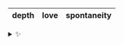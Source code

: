 | depth | love | spontaneity |
| :---: | :--: | :---------: |

<details>
  <summary>✨</summary>
  These words are chosen at random each day. New words will appear here tomorrow morning.
</details>